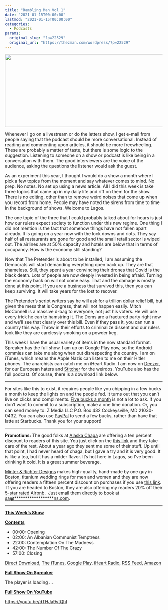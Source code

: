 ```yaml
---
title: "Rambling Man Vol 1"
date: "2021-01-15T00:00:00"
lastmod: "2021-01-15T00:00:00"
categories:
  - Podcasts
params:
  original_slug: "?p=22529"
  original_url: "https://thezman.com/wordpress/?p=22529"
---
```


[<img
src="http://thezman.com/wordpress/wp-content/uploads/2018/01/Power-Hour.png"
decoding="async" width="600" height="233" />](http://thezman.com/wordpress/wp-content/uploads/2018/01/Power-Hour.png)

Whenever I go on a livestream or do the letters show, I get e-mail from
people saying that the podcast should be more conversational. Instead of
reading and commenting upon articles, it should be more freewheeling.
These are probably a matter of taste, but there is some logic to the
suggestion. Listening to someone on a show or podcast is like being in a
conversation with them. The good interviewers are the voice of the
audience, asking the questions the listener would ask the guest.

As an experiment this year, I thought I would do a show a month where I
pick a few topics from the moment and say whatever comes to mind. No
prep. No notes. No set up using a news article. All I did this week is
take three topics that came up in my daily life and riff on them for the
show. There is no editing, other than to remove weird noises that come
up when you record from home. People may have noted the sirens from time
to time in the background of shows. Welcome to Lagos.

The one topic of the three that I could probably talked about for hours
is just how our rulers expect society to function under this new regime.
One thing I did not mention is the fact that somehow things have not
fallen apart already. It is going on a year now with the lock downs and
riots. They say half of all restaurants are gone for good and the small
retail sector is wiped out. The airlines are at 50% capacity and hotels
are below that in terms of occupancy. How is the economy still standing?

Now that The Pretender is about to be installed, I am assuming the
Democrats will start demanding everything open back up. They are that
shameless. Still, they spent a year convincing their drones that Covid
is the black death. Lots of people are now deeply invested in being
afraid. Turning the economy back on will not come easy. That and the
damage is mostly done at this point. If you are a business that survived
this, then you can keep surviving. It will take years for the lost to
recover.

The Pretender’s script writers say he will ask for a trillion dollar
relief bill, but given the mess that is Congress, that will not happen
easily. Mitch McConnell is a massive d-bag to everyone, not just his
voters. He will use every trick he can to hamstring it. The Dems are a
fractured party right now and we’ll see that clearly over this bill.
Even if they pass it, you can run a country this way. Throw in their
efforts to criminalize dissent and our rulers look like they are
carelessly smoking on a powder keg.

This week I have the usual variety of items in the now standard format.
Spreaker has the full show. I am up on Google Play now, so the Android
commies can take me along when out disrespecting the country. I am on
iTunes, which means the Apple Nazis can listen to me on their Hitler
phones. The anarchists can catch me on iHeart Radio. I am now on
<a href="https://www.deezer.com/show/623032" rel="noopener noreferrer"
target="_blank">Deezer</a>, for our European haters and <a
href="https://www.stitcher.com/podcast/the-z-blog-power-hour?refid=stpr"
rel="noopener noreferrer" target="_blank">Stitcher</a> for the weirdos.
YouTube also has the full podcast. Of course, there is a download link
below.

------------------------------------------------------------------------

For sites like this to exist, it requires people like you chipping in a
few bucks a month to keep the lights on and the people fed. It turns out
that you can’t live on clicks and compliments.
<a href="https://www.subscribestar.com/the-z-blog"
rel="noopener noreferrer" target="_blank">Five bucks a month</a> is not
a lot to ask. If you don’t want to commit to a subscription, make a one
time donation. Or, you can send money to: Z Media LLC P.O. Box 432
Cockeysville, MD 21030-0432. You can also use <a
href="https://www.paypal.com/cgi-bin/webscr?cmd=_s-xclick&amp;hosted_button_id=UDAS2Q8JYA6CN&amp;source=url"
rel="noopener noreferrer" target="_blank">PayPal</a> to send a few
bucks, rather than have that latte at Starbucks. Thank you for your
support!

------------------------------------------------------------------------

**Promotions:** The good folks at
<a href="https://alaskachaga.us/" rel="noopener noreferrer"
target="_blank">Alaska Chaga</a> are offering a ten percent discount to
readers of this site. You just click on the
<a href="https://alaskachaga.us/discount/ZMAN" rel="noopener noreferrer"
target="_blank">this link</a> and they take care of the rest. About a
year ago they sent me some of their stuff. Up until that point, I had
never heard of chaga, but I gave a try and it is very good. It is like a
tea, but it has a milder flavor. It’s hot here in Lagos, so I’ve been
drinking it cold. It is a great summer beverage.

<a href="https://www.minterandrichterdesigns.com/"
rel="noreferrer nofollow noopener" target="_blank">Minter &amp; Richter
Designs</a> makes high-quality, hand-made by one guy in Boston, titanium
wedding rings for men and women and they are now offering readers a
fifteen percent discount on purchases if you use
<a href="https://www.minterandrichterdesigns.com/discount/ZMAN"
rel="noreferrer nofollow noopener" target="_blank">this link</a>. 
 <span class="highlight"><span class="colour"><span class="font"><span class="size">If
you are headed to Boston, they are also offering my readers 20% off
their <a
href="https://www.airbnb.com/users/7988017/listings?user_id=7988017&amp;s=3"
rel="noopener noreferrer" target="_blank">5-star rated Airbnb</a>.  Just
email them directly to book at
<a href="mailto:sa***@*********************ns.com"
data-original-string="PlA2+p5yf2IouhZ3Lx3tjQ==cb72dg7e58bwqifXA3dZcQ33540G516FD912XTmkOh2BS4mPsAw33gRivmBoNCcivuF"><span
class="apbct-email-encoder"
data-original-string="Ehhjos3s9uptQIglVJfCJw==cb7FK6qLGYWnmnXpJXdUXWdqhd1jKI5CDpVsN1NzEuO1y1ifba3WT7LuGzZ+3NY4eCD"
title="This contact has been encoded by Anti-Spam by CleanTalk. Click to decode. To finish the decoding make sure that JavaScript is enabled in your browser.">sa<span
class="apbct-blur">***</span>@<span
class="apbct-blur">*********************</span>ns.com</span></a>.</span></span></span></span>

------------------------------------------------------------------------

**<u>This Week’s Show</u>**

**<u>Contents</u>**

-   00:00: Opening
-   02:00: An Albanian Communist Temptress
-   22:00: Contemplation On The Madness
-   42:00: The Number Of The Crazy
-   57:00: Closing

<a href="https://api.spreaker.com/v2/episodes/42944535/download.mp3"
rel="noopener" target="_blank">Direct Download</a>, <a
href="https://itunes.apple.com/us/podcast/the-z-blog-power-hour/id1262799640?mt=2"
rel="noopener noreferrer" target="_blank">The iTunes</a>, <a
href="https://podcasts.google.com/?feed=aHR0cHM6Ly93d3cuc3ByZWFrZXIuY29tL3Nob3cvMjU4OTY1Ny9lcGlzb2Rlcy9mZWVk"
rel="noopener noreferrer" target="_blank">Google Play</a>, <a href="https://www.iheart.com/podcast/the-z-blog-power-hour-29246491/"
rel="noopener noreferrer" target="_blank">iHeart Radio,</a>
<a href="https://www.spreaker.com/show/2589657/episodes/feed"
rel="noopener noreferrer" target="_blank">RSS Feed</a>, <a
href="https://music.amazon.com/podcasts/0d8bc343-742c-40fe-95c8-616ccf4cf1fa/The-Z-Blog-Power-Hour"
rel="noopener noreferrer" target="_blank">Amazon</a>

**<u>Full Show On Spreaker</u>**

The player is loading ...

<span class="widget_spinner dark"></span>

**<u>Full Show On YouTube</u>**

https://youtu.be/dTHJa9vtQhI
